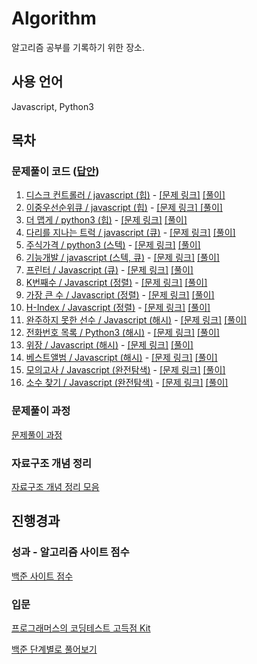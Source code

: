 # Algorithm

알고리즘 공부를 기록하기 위한 장소.

## 사용 언어

Javascript, Python3

## 목차

### 문제풀이 코드 ([답안](https://github.com/jowoojun/algorithm/tree/main/src))

1. [디스크 컨트롤러 / javascript (힙)](https://github.com/jowoojun/algorithm/blob/main/src/DiskController.js)  - [[문제 링크]](https://programmers.co.kr/learn/courses/30/lessons/42627) [[풀이]](https://jun0127.tistory.com/12?category=888739)
2. [이중우선순위큐 / javascript (힙)](https://github.com/jowoojun/algorithm/blob/main/src/DoublePriorityQueue.js)  - [[문제 링크]](https://programmers.co.kr/learn/courses/30/lessons/42628)[ [풀이]](https://jun0127.tistory.com/13?category=888739)
3. [더 맵게 / python3 (힙)](https://github.com/jowoojun/algorithm/blob/main/src/MoreSpice.py)  - [[문제 링크]](https://programmers.co.kr/learn/courses/30/lessons/42626) [[풀이]](https://jun0127.tistory.com/14?category=888739)
4. [다리를 지나는 트럭 / javascript (큐)](https://github.com/jowoojun/algorithm/blob/main/src/TrucksPassingTheBridge.js)  - [[문제 링크]](https://programmers.co.kr/learn/courses/30/lessons/42583) [[풀이]](https://jun0127.tistory.com/15?category=888739)
5. [주식가격 / python3 (스텍)](https://github.com/jowoojun/algorithm/blob/main/src/StockPrice.py)  - [[문제 링크]](https://programmers.co.kr/learn/courses/30/lessons/42584) [[풀이]](https://jun0127.tistory.com/16?category=888739)
6. [기능개발 / javascript (스텍, 큐)](https://github.com/jowoojun/algorithm/blob/main/src/DevelopFunction.js)  - [[문제 링크]](https://programmers.co.kr/learn/courses/30/lessons/42586) [[풀이]](https://jun0127.tistory.com/17?category=888739)
7. [프린터 / Javascript (큐)](https://github.com/jowoojun/algorithm/blob/main/src/Printer.js)  - [[문제 링크]](https://programmers.co.kr/learn/courses/30/lessons/42587) [[풀이]](https://jun0127.tistory.com/18?category=888739)
8. [K번째수 / Javascript (정렬)](https://github.com/jowoojun/algorithm/blob/main/src/KthNumber.js)  - [[문제 링크]](https://programmers.co.kr/learn/courses/30/lessons/42748) [[풀이]](https://jun0127.tistory.com/19?category=888739)
9. [가장 큰 수 / Javascript (정렬)](https://github.com/jowoojun/algorithm/blob/main/src/MostBigNumber.js)  - [[문제 링크]](https://programmers.co.kr/learn/courses/30/lessons/42746) [[풀이]](https://jun0127.tistory.com/20?category=888739)
10. [H-Index / Javascript (정렬)](https://github.com/jowoojun/algorithm/blob/main/src/H-Index.js)  - [[문제 링크]](https://programmers.co.kr/learn/courses/30/lessons/42747) [[풀이]](https://jun0127.tistory.com/21?category=888739)
11. [완주하지 못한 선수 / Javascript (해시)](https://github.com/jowoojun/algorithm/blob/main/src/AthleteWhoNotFinish.js)  - [[문제 링크]](https://programmers.co.kr/learn/courses/30/lessons/42576) [[풀이]](https://jun0127.tistory.com/22?category=888739)
12. [전화번호 목록 / Python3 (해시)](https://github.com/jowoojun/algorithm/blob/main/src/PhoneBook.py)  - [[문제 링크]](https://programmers.co.kr/learn/courses/30/lessons/42577) [[풀이]](https://jun0127.tistory.com/23?category=888739)
13. [위장 / Javascript (해시)](https://github.com/jowoojun/algorithm/blob/main/src/Camouflage.js)  - [[문제 링크]](https://programmers.co.kr/learn/courses/30/lessons/42578) [[풀이]](https://jun0127.tistory.com/24?category=888739)
14. [베스트앨범 / Javascript (해시)](https://github.com/jowoojun/algorithm/blob/main/src/BestAlbum.js)  - [[문제 링크]](https://programmers.co.kr/learn/courses/30/lessons/42579) [[풀이]](https://jun0127.tistory.com/25?category=888739)
15. [모의고사 / Javascript (완전탐색)](https://github.com/jowoojun/algorithm/blob/main/src/Practice.js)  - [[문제 링크]](https://programmers.co.kr/learn/courses/30/lessons/42840) [[풀이]](https://jun0127.tistory.com/26?category=888739)
16. [소수 찾기 / Javascript (완전탐색)](https://github.com/jowoojun/algorithm/blob/main/src/FinePrime.js)  - [[문제 링크]](https://programmers.co.kr/learn/courses/30/lessons/42839) [[풀이]](https://jun0127.tistory.com/27?category=888739)

### 문제풀이 과정

[문제풀이 과정](https://jun0127.tistory.com/category/IT/Programmers)

### 자료구조 개념 정리

[자료구조 개념 정리 모음](https://jun0127.tistory.com/category/IT/%EC%9E%90%EB%A3%8C%EA%B5%AC%EC%A1%B0)

## 진행경과

### 성과 - 알고리즘 사이트 점수

[백준 사이트 점수](https://solved.ac/profile/jowoojun)

### 입문

[프로그래머스의 코딩테스트 고득점 Kit](https://programmers.co.kr/learn/challenges)

[백준 단계별로 풀어보기](https://www.acmicpc.net/step)
